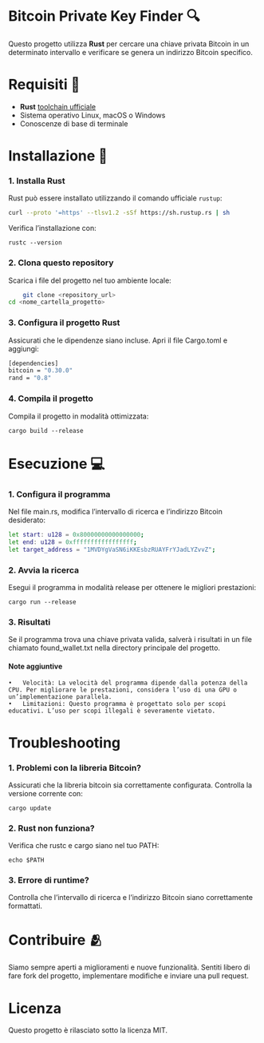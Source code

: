 # Bitcoin Private Key Finder 🔍

Questo progetto utilizza **Rust** per cercare una chiave privata Bitcoin in un determinato intervallo e verificare se genera un indirizzo Bitcoin specifico.

# Requisiti 📝

- **Rust** [toolchain ufficiale](https://www.rust-lang.org/it)
- Sistema operativo Linux, macOS o Windows
- Conoscenze di base di terminale

# Installazione 💽

### 1. Installa Rust
Rust può essere installato utilizzando il comando ufficiale `rustup`:

```bash
curl --proto '=https' --tlsv1.2 -sSf https://sh.rustup.rs | sh
```
Verifica l’installazione con:

```rustc --version```

### 2. Clona questo repository

Scarica i file del progetto nel tuo ambiente locale:

```bash
	git clone <repository_url> 
cd <nome_cartella_progetto>
```

### 3. Configura il progetto Rust

Assicurati che le dipendenze siano incluse. Apri il file Cargo.toml e aggiungi:

```bash
[dependencies]
bitcoin = "0.30.0"
rand = "0.8"
```

### 4. Compila il progetto

Compila il progetto in modalità ottimizzata:

```cargo build --release```

# Esecuzione 💻

### 1. Configura il programma

Nel file main.rs, modifica l’intervallo di ricerca e l’indirizzo Bitcoin desiderato:

```bash
let start: u128 = 0x80000000000000000;
let end: u128 = 0xfffffffffffffffff;
let target_address = "1MVDYgVaSN6iKKEsbzRUAYFrYJadLYZvvZ";
```

### 2. Avvia la ricerca

Esegui il programma in modalità release per ottenere le migliori prestazioni:

```cargo run --release```

### 3. Risultati

Se il programma trova una chiave privata valida, salverà i risultati in un file chiamato found_wallet.txt nella directory principale del progetto.

#### Note aggiuntive
	•	Velocità: La velocità del programma dipende dalla potenza della CPU. Per migliorare le prestazioni, considera l’uso di una GPU o un’implementazione parallela.
	•	Limitazioni: Questo programma è progettato solo per scopi educativi. L’uso per scopi illegali è severamente vietato.

# Troubleshooting 
### 1.	Problemi con la libreria Bitcoin?
Assicurati che la libreria bitcoin sia correttamente configurata. Controlla la versione corrente con:

```cargo update```


### 2.	Rust non funziona?
Verifica che rustc e cargo siano nel tuo PATH:

```echo $PATH```


### 3.	Errore di runtime?
Controlla che l’intervallo di ricerca e l’indirizzo Bitcoin siano correttamente formattati.

# Contribuire 🫂

Siamo sempre aperti a miglioramenti e nuove funzionalità. Sentiti libero di fare fork del progetto, implementare modifiche e inviare una pull request.

# Licenza 

Questo progetto è rilasciato sotto la licenza MIT.

